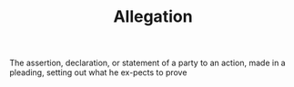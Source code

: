 ---
title: Allegation
letter: A
permalink: "/definitions/allegation.html"
body: The assertion, declaration, or statement of a party to an action, made in a
  pleading, setting out what he ex-pects to prove
published_at: '2018-07-07'
source: Black's Law Dictionary
layout: post
---